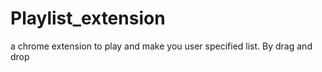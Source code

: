 # Playlist_extension
a chrome extension to play and make you user specified list. By drag and drop 
